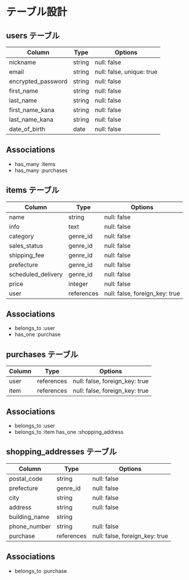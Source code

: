 # テーブル設計

## users テーブル

| Column             | Type    | Options                   |
| ------------------ | ------- | ------------------------- |
| nickname           | string  | null: false               |
| email              | string  | null: false, unique: true |
| encrypted_password | string  | null: false               |
| first_name         | string  | null: false               |
| last_name          | string  | null: false               |
| first_name_kana    | string  | null: false               |
| last_name_kana     | string  | null: false               |
| date_of_birth      | date    | null: false               |

## Associations

- has_many :items
- has_many :purchases

## items テーブル

| Column             | Type       | Options                        |
| ------------------ | ---------- | ------------------------------ |
| name               | string     | null: false                    |
| info               | text       | null: false                    |
| category           | genre_id   | null: false                    |
| sales_status       | genre_id   | null: false                    |
| shipping_fee       | genre_id   | null: false                    |
| prefecture         | genre_id   | null: false                    |
| scheduled_delivery | genre_id   | null: false                    |
| price              | integer    | null: false                    |
| user               | references | null: false, foreign_key: true |

## Associations

- belongs_to :user
- has_one :purchase

## purchases テーブル

| Column | Type       | Options                        |
| ------ | ---------- | ------------------------------ |
| user   | references | null: false, foreign_key: true |
| item   | references | null: false, foreign_key: true |

## Associations

- belongs_to :user
- belongs_to :item
  has_one :shopping_address

## shopping_addresses テーブル

| Column         | Type       | Options                        |
| -------------- | ---------- | ------------------------------ |
| postal_code    | string     | null: false                    |
| prefecture     | genre_id   | null: false                    |
| city           | string     | null: false                    |
| address        | string     | null: false                    |
| building_name  | string     |                                |
| phone_number   | string     | null: false                    |
| purchase       | references | null: false, foreign_key: true |

## Associations

- belongs_to :purchase
